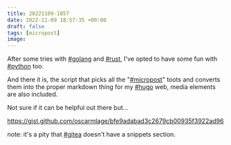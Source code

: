 ```yaml
---
title: 20221109-1857
date: 2022-11-09 18:57:35 +00:00
draft: false
tags: [micropost]
image:
---
```


<p>After some tries with <a href="https://mastodon.bofhers.es/tags/golang" class="mention hashtag" rel="tag">#<span>golang</span></a> and <a href="https://mastodon.bofhers.es/tags/rust" class="mention hashtag" rel="tag">#<span>rust</span></a>, I&#39;ve opted to have some fun with <a href="https://mastodon.bofhers.es/tags/python" class="mention hashtag" rel="tag">#<span>python</span></a> too.</p><p>And there it is, the script that picks all the &quot;<a href="https://mastodon.bofhers.es/tags/micropost" class="mention hashtag" rel="tag">#<span>micropost</span></a>&quot; toots and converts them into the proper markdown thing for my <a href="https://mastodon.bofhers.es/tags/hugo" class="mention hashtag" rel="tag">#<span>hugo</span></a> web, media elements are also included.</p><p>Not sure if it can be helpful out there but...</p><p><a href="https://gist.github.com/oscarmlage/bfe9adabad3c2679cb00935f3922ad96" target="_blank" rel="nofollow noopener noreferrer"><span class="invisible">https://</span><span class="ellipsis">gist.github.com/oscarmlage/bfe</span><span class="invisible">9adabad3c2679cb00935f3922ad96</span></a></p><p>note: it&#39;s a pity that <a href="https://mastodon.bofhers.es/tags/gitea" class="mention hashtag" rel="tag">#<span>gitea</span></a> doesn&#39;t have a snippets section.</p>


